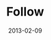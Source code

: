 ---
layout: message
category: message
series: "Follow the Leader"
title: "Follow"
date: 2013-02-09
audio-description: "Chuck talks about how following the leader can change your beliefs and actions."
audio: "http://www.crossroads.net/players/media/hq/followtheleader-01.mp3"
audio-title: "Follow"
audio-duration: "36:28"
program-description: "Program"
program: "http://www.crossroads.net/players/media/hq/02_9-10_13Program_LO.pdf"
program-title: "Follow"
video-description: "Chuck talks about how following the leader can change your beliefs
and actions."
video-title: "Follow"
video: "https://s3.amazonaws.com/crossroadsvideomessages/followtheleader-01.mp4"
video-poster: "https://www.crossroads.net/uploadedfiles/followtheleader-01-Still.jpg"
---